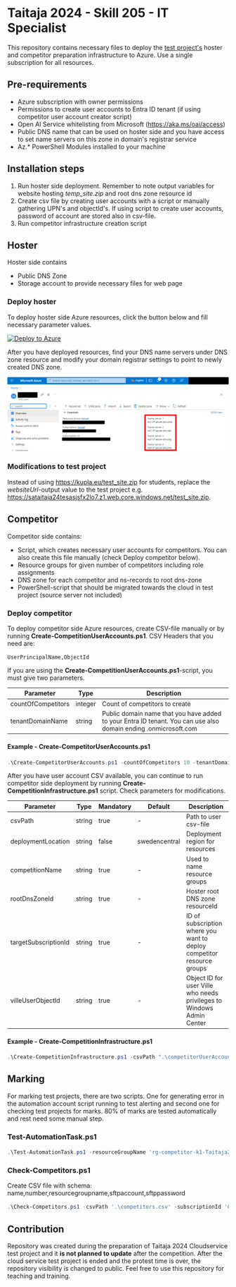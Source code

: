 # Taitaja 2024 - Skill 205 - IT Specialist

This repository contains necessary files to deploy the [test project's](205_Taitaja2024_Pilvipalvelut_Finaali.pdf) hoster and competitor preparation infrastructure to Azure. Use a single subscription for all resources.

## Pre-requirements

- Azure subscription with owner permissions
- Permissions to create user accounts to Entra ID tenant (if using competitor user account creator script)
- Open AI Service whitelisting from Microsoft (<https://aka.ms/oai/access>)
- Public DNS name that can be used on hoster side and you have access to set name servers on this zone in domain's registrar service
- Az.* PowerShell Modules installed to your machine

## Installation steps

1. Run hoster side deployment. Remember to note output variables for website hosting *temp_site.zip* and root dns zone resource id
2. Create csv file by creating user accounts with a script or manually gathering UPN's and objectId's. If using script to create user accounts, password of account are stored also in csv-file.
3. Run competitor infrastructure creation script

## Hoster

Hoster side contains

- Public DNS Zone
- Storage account to provide necessary files for web page

### Deploy hoster

To deploy hoster side Azure resources, click the button below and fill necessary parameter values.

[![Deploy to Azure](https://aka.ms/deploytoazurebutton)](https://portal.azure.com/#create/Microsoft.Template/uri/https%3A%2F%2Fraw.githubusercontent.com%2Fmmaraa%2Ftaitaja2024%2Fmain%2Fhoster%2Fazuredeploy.json)

After you have deployed resources, find your DNS name servers under DNS zone resource and modify your domain registrar settings to point to newly created DNS zone.

![DNS zone nameservers](images/dnsNameServers.png)

### Modifications to test project

Instead of using <https://kupla.eu/test_site.zip> for students, replace the *websiteUrl*-output value to the test project e.g. <https://sataitaja24tesasjsfx2lo7.z1.web.core.windows.net/test_site.zip>.

## Competitor

Competitor side contains:

- Script, which creates necessary user accounts for competitors. You can also create this file manually (check Deploy competitor below).
- Resource groups for given number of competitors including role assignments
- DNS zone for each competitor and ns-records to root dns-zone
- PowerShell-script that should be migrated towards the cloud in test project (source server not included)

### Deploy competitor

To deploy competitor side Azure resources, create CSV-file manually or by running **Create-CompetitionUserAccounts.ps1**. CSV Headers that you need are:

```csv
UserPrincipalName,ObjectId
```

If you are using the **Create-CompetitionUserAccounts.ps1**-script, you must give two parameters.

|Parameter|Type|Description|
|---------|----|-----------|
|countOfCompetitors|integer|Count of competitors to create|
|tenantDomainName|string|Public domain name that you have added to your Entra ID tenant. You can use also domain ending .onmicrosoft.com|

#### Example - Create-CompetitorUserAccounts.ps1

```powershell
.\Create-CompetitorUserAccounts.ps1 -countOfCompetitors 10 -tenantDomainName "kupla.eu"
```

After you have user account CSV available, you can continue to run competitor side deployment by running **Create-CompetitionInfrastructure.ps1** script. Check parameters for modifications.

|Parameter|Type|Mandatory|Default|Description|
|---------|----|-----------|---|---|
|csvPath|string|true|-|Path to user csv-file|
|deploymentLocation|string|false|swedencentral|Deployment region for resources|
|competitionName|string|true|-|Used to name resource groups|
|rootDnsZoneId|string|true|-|Hoster root DNS zone resourceId|
|targetSubscriptionId|string|true|-|ID of subscription where you want to deploy competitor resource groups|
|villeUserObjectId|string|true|-|Object ID for user Ville who needs privileges to Windows Admin Center|

#### Example - Create-CompetitionInfrastructure.ps1

```powershell
.\Create-CompetitionInfrastructure.ps1 -csvPath ".\competitorUserAccounts.csv" -competitionName "taitaja2024" -rootDnsZoneId "/subscriptions/c95e8492-4f56-48ce-a609-8b312638e773/resourceGroups/rg-taitaja2024-hoster-prod-001/providers/Microsoft.Network/dnszones/kupla.eu" -targetSubscriptionId "c95e8492-4f56-48ce-a609-8b312638e773" -villeUserObjectId "f3b8b6ed-69b1-4056-9ee6-215339c800af"
```

## Marking

For marking test projects, there are two scripts. One for generating error in the automation account script running to test alerting and second one for checking test projects for marks. 80% of marks are tested automatically and rest need some manual step.

### Test-AutomationTask.ps1

```powershell
.\Test-AutomationTask.ps1 -resourceGroupName 'rg-competitor-k1-Taitaja2024-prod-001' -subscriptionId '00000000-0000-0000-0000-000000000000'
```

### Check-Competitors.ps1

Create CSV file with schema: name,number,resourcegroupname,sftpaccount,sftppassword

```powershell
.\Check-Competitors.ps1 -csvPath '.\competitors.csv' -subscriptionId '00000000-0000-0000-0000-000000000000'
```

## Contribution

Repository was created during the preparation of Taitaja 2024 Cloudservice test project and it **is not planned to update** after the competition. After the cloud service test project is ended and the protest time is over, the repository visibility is changed to public. Feel free to use this repository for teaching and training.
